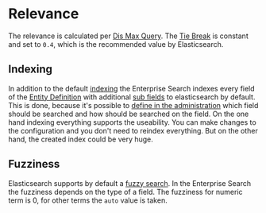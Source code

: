 # Relevance

The relevance is calculated per [Dis Max Query​](https://www.elastic.co/guide/en/elasticsearch/reference/6.8/query-dsl-dis-max-query.html). The [Tie Break](https://www.elastic.co/guide/en/elasticsearch/reference/current/query-dsl-multi-match-query.html#tie-breaker) is constant and set to `0.4`, which is the recommended value by Elasticsearch.

## Indexing

In addition to the default [indexing](../../../../concpets/../concepts/framework/data-abstraction-layer/indexing.md) the Enterprise Search indexes every field of the [Entity Definition](../../../../concepts/framework/data-abstraction-layer/entities.md) with additional [sub fields](field-config.md) to elasticsearch by default.
This is done, because it's possible to [define in the administration](https://docs.shopware.com/en/shopware-6-en/enterprise-extensions/enterprise-search) which field should be searched and how should be searched on the field.
On the one hand indexing everything supports the useability. You can make changes to the configuration and you don't need to reindex everything.
But on the other hand, the created index could be very huge.

## Fuzziness

Elasticsearch supports by default a [fuzzy search](https://www.elastic.co/guide/en/elasticsearch/reference/current/query-dsl-fuzzy-query.html).
In the Enterprise Search the fuzziness depends on the type of a field. The fuzziness for numeric term is 0, for other terms the `auto` value is taken.
